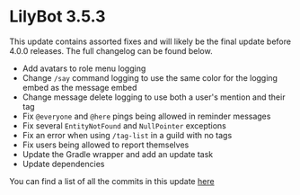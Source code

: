 # LilyBot 3.5.3

This update contains assorted fixes and will likely be the final update before 4.0.0 releases.
The full changelog can be found below.

* Add avatars to role menu logging
* Change `/say` command logging to use the same color for the logging embed as the message embed
* Change message delete logging to use both a user's mention and their tag
* Fix `@everyone` and `@here` pings being allowed in reminder messages
* Fix several `EntityNotFound` and `NullPointer` exceptions
* Fix an error when using `/tag-list` in a guild with no tags
* Fix users being allowed to report themselves
* Update the Gradle wrapper and add an update task
* Update dependencies

You can find a list of all the commits in this update [here](https://github.com/IrisShaders/LilyBot/compare/v3.5.2...v3.5.3)

